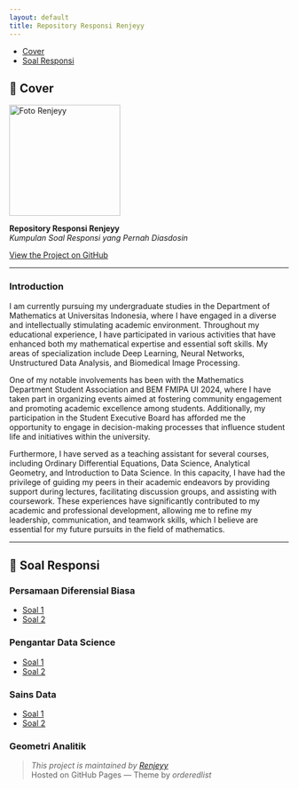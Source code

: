 ```yaml
---
layout: default
title: Repository Responsi Renjeyy
---
```


<nav>
  <ul>
    <li><a href="#cover">Cover</a></li>
    <li><a href="#soal-responsi">Soal Responsi</a></li>
  </ul>
</nav>

## <a name="cover"></a>📌 Cover

<img src="https://renjeyy.github.io/renjeyy-repository.github.io/assets/photo.jpg" alt="Foto Renjeyy" width="200" />

**Repository Responsi Renjeyy**  
_Kumpulan Soal Responsi yang Pernah Diasdosin_

[View the Project on GitHub](https://github.com/renjeyy/renjeyy-repository.github.io)

---

### Introduction
I am currently pursuing my undergraduate studies in the Department of Mathematics at Universitas Indonesia, where I have engaged in a diverse and intellectually stimulating academic environment. Throughout my educational experience, I have participated in various activities that have enhanced both my mathematical expertise and essential soft skills. My areas of specialization include Deep Learning, Neural Networks, Unstructured Data Analysis, and Biomedical Image Processing.

One of my notable involvements has been with the Mathematics Department Student Association and BEM FMIPA UI 2024, where I have taken part in organizing events aimed at fostering community engagement and promoting academic excellence among students. Additionally, my participation in the Student Executive Board has afforded me the opportunity to engage in decision-making processes that influence student life and initiatives within the university.

Furthermore, I have served as a teaching assistant for several courses, including Ordinary Differential Equations, Data Science, Analytical Geometry, and Introduction to Data Science. In this capacity, I have had the privilege of guiding my peers in their academic endeavors by providing support during lectures, facilitating discussion groups, and assisting with coursework. These experiences have significantly contributed to my academic and professional development, allowing me to refine my leadership, communication, and teamwork skills, which I believe are essential for my future pursuits in the field of mathematics.

---

<!-- Section: Soal Responsi -->
## <a name="soal-responsi"></a>🧠 Soal Responsi

### Persamaan Diferensial Biasa
- [Soal 1](#)
- [Soal 2](#)

### Pengantar Data Science
- [Soal 1](#)
- [Soal 2](#)

### Sains Data
- [Soal 1](#)
- [Soal 2](#)

### Geometri Analitik

> *This project is maintained by [Renjeyy](https://github.com/renjeyy)*  
> Hosted on GitHub Pages — Theme by *orderedlist*


